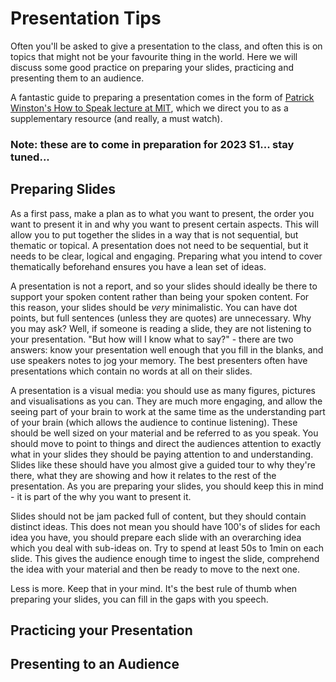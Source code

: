 # Presentation Tips
Often you'll be asked to give a presentation to the class, and often this is on topics that might not be your favourite thing in the world. Here we will discuss some good practice on preparing your slides, practicing and presenting them to an audience. 

A fantastic guide to preparing a presentation comes in the form of [Patrick Winston's How to Speak lecture at MIT](https://www.youtube.com/watch?v=Unzc731iCUY), which we direct you to as a supplementary resource (and really, a must watch).

### Note: these are to come in preparation for 2023 S1... stay tuned...

## Preparing Slides
As a first pass, make a plan as to what you want to present, the order you want to present it in and why you want to present certain aspects. This will allow you to put together the slides in a way that is not sequential, but thematic or topical. A presentation does not need to be sequential, but it needs to be clear, logical and engaging. Preparing what you intend to cover thematically beforehand ensures you have a lean set of ideas.

A presentation is not a report, and so your slides should ideally be there to support your spoken content rather than being your spoken content. For this reason, your slides should be *very* minimalistic. You can have dot points, but full sentences (unless they are quotes) are unnecessary. Why you may ask? Well, if someone is reading a slide, they are not listening to your presentation. "But how will I know what to say?" - there are two answers: know your presentation well enough that you fill in the blanks, and use speakers notes to jog your memory. The best presenters often have presentations which contain no words at all on their slides.

A presentation is a visual media: you should use as many figures, pictures and visualisations as you can. They are much more engaging, and allow the seeing part of your brain to work at the same time as the understanding part of your brain (which allows the audience to continue listening). These should be well sized on your material and be referred to as you speak. You should move to point to things and direct the audiences attention to exactly what in your slides they should be paying attention to and understanding. Slides like these should have you almost give a guided tour to why they're there, what they are showing and how it relates to the rest of the presentation. As you are preparing your slides, you should keep this in mind - it is part of the why you want to present it.

Slides should not be jam packed full of content, but they should contain distinct ideas. This does not mean you should have 100's of slides for each idea you have, you should prepare each slide with an overarching idea which you deal with sub-ideas on. Try to spend at least 50s to 1min on each slide. This gives the audience enough time to ingest the slide, comprehend the idea with your material and then be ready to move to the next one.

Less is more. Keep that in your mind. It's the best rule of thumb when preparing your slides, you can fill in the gaps with you speech.

## Practicing your Presentation

## Presenting to an Audience

